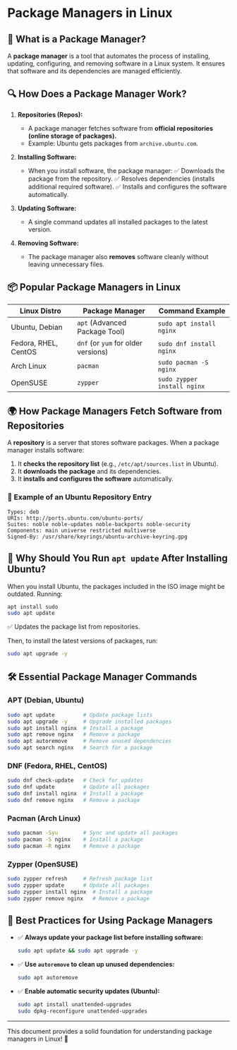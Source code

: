 # Package Managers in Linux

## 📌 What is a Package Manager?
A **package manager** is a tool that automates the process of installing, updating, configuring, and removing software in a Linux system. It ensures that software and its dependencies are managed efficiently.

## 🔍 How Does a Package Manager Work?
1. **Repositories (Repos):**
   - A package manager fetches software from **official repositories (online storage of packages).**
   - Example: Ubuntu gets packages from `archive.ubuntu.com`.

2. **Installing Software:**
   - When you install software, the package manager:
     ✅ Downloads the package from the repository.
     ✅ Resolves dependencies (installs additional required software).
     ✅ Installs and configures the software automatically.

3. **Updating Software:**
   - A single command updates all installed packages to the latest version.

4. **Removing Software:**
   - The package manager also **removes** software cleanly without leaving unnecessary files.

## 📦 Popular Package Managers in Linux
| Linux Distro   | Package Manager | Command Example |
|---------------|----------------|----------------|
| Ubuntu, Debian | `apt` (Advanced Package Tool) | `sudo apt install nginx` |
| Fedora, RHEL, CentOS | `dnf` (or `yum` for older versions) | `sudo dnf install nginx` |
| Arch Linux | `pacman` | `sudo pacman -S nginx` |
| OpenSUSE | `zypper` | `sudo zypper install nginx` |

## 🌍 How Package Managers Fetch Software from Repositories
A **repository** is a server that stores software packages. When a package manager installs software:

1. It **checks the repository list** (e.g., `/etc/apt/sources.list` in Ubuntu).
2. It **downloads the package** and its dependencies.
3. It **installs and configures the software** automatically.

### 📁 Example of an Ubuntu Repository Entry
```plaintext
Types: deb
URIs: http://ports.ubuntu.com/ubuntu-ports/
Suites: noble noble-updates noble-backports noble-security
Components: main universe restricted multiverse
Signed-By: /usr/share/keyrings/ubuntu-archive-keyring.gpg
```

## 🔄 Why Should You Run `apt update` After Installing Ubuntu?
When you install Ubuntu, the packages included in the ISO image might be outdated. Running:
```bash
apt install sudo
sudo apt update
```
✅ Updates the package list from repositories.

Then, to install the latest versions of packages, run:
```bash
sudo apt upgrade -y
```

## 🛠 Essential Package Manager Commands
### **APT (Debian, Ubuntu)**
```bash
sudo apt update         # Update package lists
sudo apt upgrade -y     # Upgrade installed packages
sudo apt install nginx  # Install a package
sudo apt remove nginx   # Remove a package
sudo apt autoremove     # Remove unused dependencies
sudo apt search nginx   # Search for a package
```

### **DNF (Fedora, RHEL, CentOS)**
```bash
sudo dnf check-update   # Check for updates
sudo dnf update         # Update all packages
sudo dnf install nginx  # Install a package
sudo dnf remove nginx   # Remove a package
```

### **Pacman (Arch Linux)**
```bash
sudo pacman -Syu        # Sync and update all packages
sudo pacman -S nginx    # Install a package
sudo pacman -R nginx    # Remove a package
```

### **Zypper (OpenSUSE)**
```bash
sudo zypper refresh     # Refresh package list
sudo zypper update      # Update all packages
sudo zypper install nginx  # Install a package
sudo zypper remove nginx   # Remove a package
```

## 🚀 Best Practices for Using Package Managers
- ✅ **Always update your package list before installing software:**
  ```bash
  sudo apt update && sudo apt upgrade -y
  ```
- ✅ **Use `autoremove` to clean up unused dependencies:**
  ```bash
  sudo apt autoremove
  ```
- ✅ **Enable automatic security updates (Ubuntu):**
  ```bash
  sudo apt install unattended-upgrades
  sudo dpkg-reconfigure unattended-upgrades
  ```

---
This document provides a solid foundation for understanding package managers in Linux! 🚀
